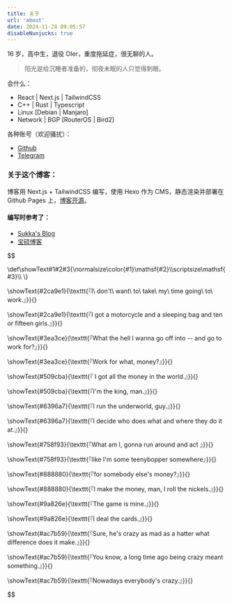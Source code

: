 ```yaml
---
title: 关于
url: 'about'
date: 2024-11-24 09:05:57
disableNunjucks: true
---
```


16 岁，高中生，退役 OIer，重度拖延症，很无聊的人。

> 阳光是给沉睡者准备的，彻夜未眠的人只觉得刺眼。

会什么：

- React | Next.js | TailwindCSS
- C++ | Rust | Typescript
- Linux [Debian | Manjaro]
- Network | BGP [RouterOS | Bird2]

各种账号（欢迎骚扰）：
- [Github](https://github.com/confuseder)
- [Telegram](https://t.me/Panxi_39)

### 关于这个博客：
博客用 Next.js + TailwindCSS 编写，使用 Hexo 作为 CMS，静态渲染并部署在 Github Pages 上，[博客开源](https://github.com/confuseder/hext)。

#### 编写时参考了：
- [Sukka's Blog](https://blog.skk.moe/)
- [宝硕博客](https://blog.baoshuo.ren/)

$$

\def\showText#1#2#3{\normalsize\color{#1}\mathsf{#2}\\\scriptsize\mathsf{#3}\\\ \\}

\showText{#2ca9e1}{\texttt{『I\ don't\ want\ to\ take\ my\ time going\ to\ work.』}}{}

\showText{#2ca9e1}{\texttt{『I got a motorcycle and a sleeping bag and ten or fifteen girls.』}}{}

\showText{#3ea3ce}{\texttt{『What the hell I wanna go off into -- and go to work for?』}}{}

\showText{#3ea3ce}{\texttt{『Work for what, money?』}}{}

\showText{#509cba}{\texttt{『 I got all the money in the world.』}}{}

\showText{#509cba}{\texttt{『I'm the king, man.』}}{}

\showText{#6396a7}{\texttt{『I run the underworld, guy.』}}{}

\showText{#6396a7}{\texttt{『I decide who does what and where they do it at.』}}{}

\showText{#758f93}{\texttt{『What am I, gonna run around and act 』}}{}

\showText{#758f93}{\texttt{『like I'm some teenybopper somewhere』}}{}

\showText{#888880}{\texttt{『for somebody else's money?』}}{}

\showText{#888880}{\texttt{『I make the money, man, I roll the nickels.』}}{}

\showText{#9a826e}{\texttt{『The game is mine.』}}{}

\showText{#9a826e}{\texttt{『I deal the cards.』}}{}

\showText{#ac7b59}{\texttt{『Sure, he's crazy as mad as a hatter what difference does it make.』}}{}

\showText{#ac7b59}{\texttt{『You know, a long time ago being crazy meant something.』}}{}

\showText{#ac7b59}{\texttt{『Nowadays everybody's crazy.』}}{}

$$